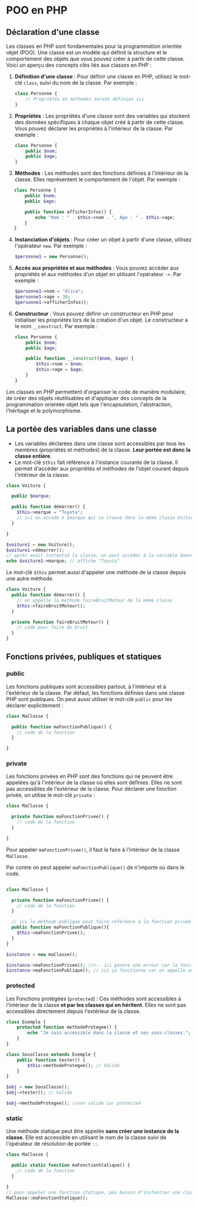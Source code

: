 # POO en PHP

## Déclaration d'une classe

Les classes en PHP sont fondamentales pour la programmation orientée objet (POO). Une classe est un modèle qui définit la structure et le comportement des objets que vous pouvez créer à partir de cette classe. Voici un aperçu des concepts clés liés aux classes en PHP :

1. **Définition d'une classe** : Pour définir une classe en PHP, utilisez le mot-clé `class`, suivi du nom de la classe. Par exemple :
   
   ```php
   class Personne {
       // Propriétés et méthodes seront définies ici
   }
   ```

2. **Propriétés** : Les propriétés d'une classe sont des variables qui stockent des données spécifiques à chaque objet créé à partir de cette classe. Vous pouvez déclarer les propriétés à l'intérieur de la classe. Par exemple :

   ```php
   class Personne {
       public $nom;
       public $age;
   }
   ```

3. **Méthodes** : Les méthodes sont des fonctions définies à l'intérieur de la classe. Elles représentent le comportement de l'objet. Par exemple :

```php
   class Personne {
       public $nom;
       public $age;

       public function afficherInfos() {
           echo "Nom : " . $this->nom . ", Age : " . $this->age;
       }
   }
```

4. **Instanciation d'objets** : Pour créer un objet à partir d'une classe, utilisez l'opérateur `new`. Par exemple :

   ```php
   $personne1 = new Personne();
   ```

5. **Accès aux propriétés et aux méthodes** : Vous pouvez accéder aux propriétés et aux méthodes d'un objet en utilisant l'opérateur `->`. Par exemple :

   ```php
   $personne1->nom = "Alice";
   $personne1->age = 30;
   $personne1->afficherInfos();
   ```

6. **Constructeur** : Vous pouvez définir un constructeur en PHP pour initialiser les propriétés lors de la création d'un objet. Le constructeur a le nom `__construct`. Par exemple :

   ```php
   class Personne {
       public $nom;
       public $age;

       public function __construct($nom, $age) {
           $this->nom = $nom;
           $this->age = $age;
       }
   }
   ```

Les classes en PHP permettent d'organiser le code de manière modulaire, de créer des objets réutilisables et d'appliquer des concepts de la programmation orientée objet tels que l'encapsulation, l'abstraction, l'héritage et le polymorphisme.

## La portée des variables dans une classe

- Les variables déclarées dans une classe sont accessibles par tous les membres (propriétés et méthodes) de la classe. **Leur portée est donc la classe entière**.
- Le mot-clé `$this` fait référence à l'instance courante de la classe. Il permet d'accéder aux propriétés et méthodes de l'objet courant depuis l'intérieur de la classe.

```php
class Voiture {

  public $marque;

  public function démarrer() {
    $this->marque = "Toyota"; 
    // ici on accède à $marque qui se trouve dans la même classe Voiture
  }

}

$voiture1 = new Voiture();
$voiture1->démarrer();
// après avoir instantié la classe, on peut accéder à la variable $marque:
echo $voiture1->marque; // affiche "Toyota"
```

Le mot-clé `$this` permet aussi d'appeler une méthode de la classe depuis une autre méthode.

```php
class Voiture {
  public function démarrer() {
    // on appelle la méthode faireBruitMoteur de la même classe
    $this->faireBruitMoteur(); 
  }

  private function faireBruitMoteur() {
    // code pour faire du bruit
  }
}
```

## Fonctions privées, publiques et statiques

### public

Les fonctions publiques sont accessibles partout, à l'intérieur et à l'extérieur de la classe. Par défaut, les fonctions définies dans une classe PHP sont publiques. On peut aussi utiliser le mot-clé `public` pour les déclarer explicitement :

```php
class MaClasse {

  public function maFonctionPublique() {
    // code de la fonction 
  }

}
```

### private

Les fonctions privées en PHP sont des fonctions qui ne peuvent être appelées qu'à l'intérieur de la classe où elles sont définies. Elles ne sont pas accessibles de l'extérieur de la classe. Pour déclarer une fonction privée, on utilise le mot-clé `private` :

```php
class MaClasse {

  private function maFonctionPrivee() {
    // code de la fonction
  }

}
```

Pour appeler `maFonctionPrivee()`, il faut le faire à l'intérieur de la classe `MaClasse`.

Par contre on peut appeler `maFonctionPublique()` de n'importe où dans le code.

```php

class MaClasse {

  private function maFonctionPrivee() {
    // code de la fonction
  }

  // ici la méthode publique peut faire référénce à la fonction privée car elles font parties de la même classe
  public function maFonctionPublique(){
    $this->maFonctionPrivee();
  }
}

$instance = new maClasse();

$instance->maFonctionPrivee(); //<-- ici génère une erreur car la fonction est privée
$instance->maFonctionPublique(); // ici ça fonctionne car on appelle une fonction publique qui appelle la fonction privée

```

### protected

Les Fonctions protégées (`protected`) : Ces méthodes sont accessibles à l'intérieur de la classe **et par les classes qui en héritent**. 
Elles ne sont pas accessibles directement depuis l'extérieur de la classe.

```php
class Exemple {
    protected function methodeProtegee() {
        echo "Je suis accessible dans la classe et ses sous-classes.";
    }
}

class SousClasse extends Exemple {
    public function tester() {
        $this->methodeProtegee(); // Valide
    }
}

$obj = new SousClasse();
$obj->tester(); // Valide

$obj->methodeProtegee(); //non valide car protected
```

### static

Une méthode statique peut être appelée **sans créer une instance de la classe**. 
Elle est accessible en utilisant le nom de la classe suivi de l'opérateur de résolution de portée `::`.

```php
class MaClasse {

  public static function maFonctionStatique() {
    // code de la fonction
  }

}
// pour appeler une fonction statique, pas besoin d'instantier une classe (avec le mot clé new), mais la syntaxe est différente :
MaClasse::maFonctionStatique();
```

